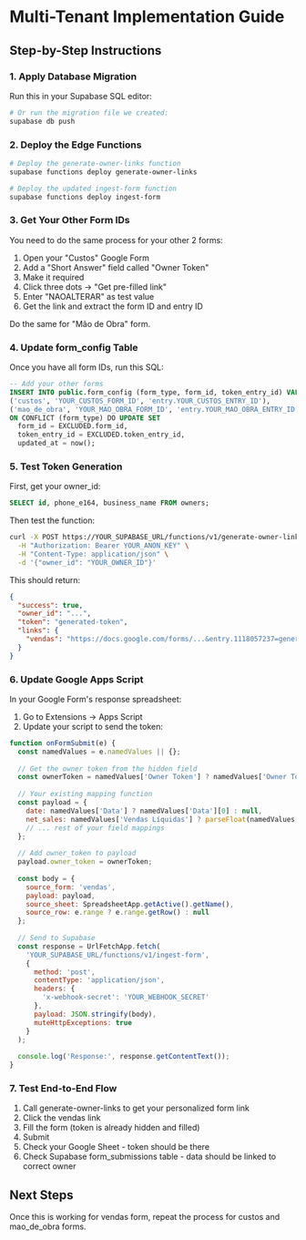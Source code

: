 # Multi-Tenant Implementation Guide

## Step-by-Step Instructions

### 1. Apply Database Migration
Run this in your Supabase SQL editor:
```bash
# Or run the migration file we created:
supabase db push
```

### 2. Deploy the Edge Functions
```bash
# Deploy the generate-owner-links function
supabase functions deploy generate-owner-links

# Deploy the updated ingest-form function
supabase functions deploy ingest-form
```

### 3. Get Your Other Form IDs
You need to do the same process for your other 2 forms:

1. Open your "Custos" Google Form
2. Add a "Short Answer" field called "Owner Token" 
3. Make it required
4. Click three dots → "Get pre-filled link"
5. Enter "NAOALTERAR" as test value
6. Get the link and extract the form ID and entry ID

Do the same for "Mão de Obra" form.

### 4. Update form_config Table
Once you have all form IDs, run this SQL:
```sql
-- Add your other forms
INSERT INTO public.form_config (form_type, form_id, token_entry_id) VALUES
('custos', 'YOUR_CUSTOS_FORM_ID', 'entry.YOUR_CUSTOS_ENTRY_ID'),
('mao_de_obra', 'YOUR_MAO_OBRA_FORM_ID', 'entry.YOUR_MAO_OBRA_ENTRY_ID')
ON CONFLICT (form_type) DO UPDATE SET
  form_id = EXCLUDED.form_id,
  token_entry_id = EXCLUDED.token_entry_id,
  updated_at = now();
```

### 5. Test Token Generation
First, get your owner_id:
```sql
SELECT id, phone_e164, business_name FROM owners;
```

Then test the function:
```bash
curl -X POST https://YOUR_SUPABASE_URL/functions/v1/generate-owner-links \
  -H "Authorization: Bearer YOUR_ANON_KEY" \
  -H "Content-Type: application/json" \
  -d '{"owner_id": "YOUR_OWNER_ID"}'
```

This should return:
```json
{
  "success": true,
  "owner_id": "...",
  "token": "generated-token",
  "links": {
    "vendas": "https://docs.google.com/forms/...&entry.1118057237=generated-token"
  }
}
```

### 6. Update Google Apps Script
In your Google Form's response spreadsheet:
1. Go to Extensions → Apps Script
2. Update your script to send the token:

```javascript
function onFormSubmit(e) {
  const namedValues = e.namedValues || {};
  
  // Get the owner token from the hidden field
  const ownerToken = namedValues['Owner Token'] ? namedValues['Owner Token'][0] : null;
  
  // Your existing mapping function
  const payload = {
    date: namedValues['Data'] ? namedValues['Data'][0] : null,
    net_sales: namedValues['Vendas Líquidas'] ? parseFloat(namedValues['Vendas Líquidas'][0]) : 0,
    // ... rest of your field mappings
  };
  
  // Add owner_token to payload
  payload.owner_token = ownerToken;
  
  const body = {
    source_form: 'vendas',
    payload: payload,
    source_sheet: SpreadsheetApp.getActive().getName(),
    source_row: e.range ? e.range.getRow() : null
  };
  
  // Send to Supabase
  const response = UrlFetchApp.fetch(
    'YOUR_SUPABASE_URL/functions/v1/ingest-form',
    {
      method: 'post',
      contentType: 'application/json',
      headers: {
        'x-webhook-secret': 'YOUR_WEBHOOK_SECRET'
      },
      payload: JSON.stringify(body),
      muteHttpExceptions: true
    }
  );
  
  console.log('Response:', response.getContentText());
}
```

### 7. Test End-to-End Flow
1. Call generate-owner-links to get your personalized form link
2. Click the vendas link
3. Fill the form (token is already hidden and filled)
4. Submit
5. Check your Google Sheet - token should be there
6. Check Supabase form_submissions table - data should be linked to correct owner

## Next Steps
Once this is working for vendas form, repeat the process for custos and mao_de_obra forms.
